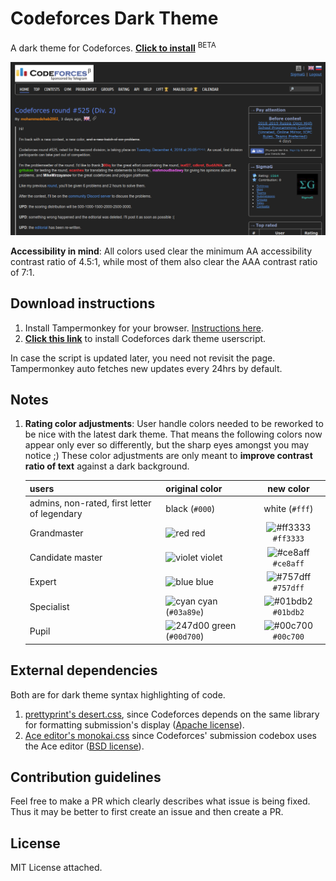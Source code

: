 # Codeforces Dark Theme

A dark theme for Codeforces. [**Click to install**](https://github.com/GaurangTandon/codeforces-darktheme/raw/master/codeforces-darktheme.user.js) <sup>BETA</sup>

![screenshot of home page](./imgs/screenshot.png)

**Accessibility in mind**: All colors used clear the minimum AA accessibility contrast ratio of 4.5:1, while most of them also clear the AAA contrast ratio of 7:1.

## Download instructions

1. Install Tampermonkey for your browser. [Instructions here](https://tampermonkey.net/).
2. [**Click this link**](https://github.com/GaurangTandon/codeforces-darktheme/raw/master/codeforces-darktheme.user.js) to install Codeforces dark theme userscript. 

In case the script is updated later, you need not revisit the page. Tampermonkey auto fetches new updates every 24hrs by default.

## Notes

1. **Rating color adjustments**: User handle colors needed to be reworked to be nice with the latest dark theme. That means the following colors now appear only ever so differently, but the sharp eyes amongst you may notice ;) These color adjustments are only meant to **improve contrast ratio of text** against a dark background.

   |users|original color|new color|
   |---|---|:---:|
   |admins, non-rated, first letter of legendary|black (`#000`)|white (`#fff`)|
   |Grandmaster|![red](https://placehold.it/15/ff0000/000000?text=+) red|![#ff3333](https://placehold.it/15/ff3333/000000?text=+) `#ff3333`|
   |Candidate master|![violet](https://placehold.it/15/aa00aa/000000?text=+) violet|![#ce8aff](https://placehold.it/15/ce8aff/000000?text=+) `#ce8aff`|
   |Expert|![blue](https://placehold.it/15/0000ff/000000?text=+) blue|![#757dff](https://placehold.it/15/757dff/000000?text=+) `#757dff`|
   |Specialist|![cyan](https://placehold.it/15/03A89E/000000?text=+) cyan (`#03a89e`)|![#01bdb2](https://placehold.it/15/01bdb2/000000?text=+) `#01bdb2`|
   |Pupil|![247d00](https://placehold.it/15/247d00/000000?text=+) green (`#00d700`)|![#00c700](https://placehold.it/15/00c700/000000?text=+) `#00c700`|

   

## External dependencies

Both are for dark theme syntax highlighting of code.

1. [prettyprint's desert.css](https://github.com/google/code-prettify/blob/master/styles/desert.css), since Codeforces depends on the same library for formatting submission's display ([Apache license](https://github.com/google/code-prettify/blob/master/COPYING)).
2. [Ace editor's monokai.css](https://github.com/ajaxorg/ace/blob/master/lib/ace/theme/monokai.css) since Codeforces' submission codebox uses the Ace editor ([BSD license](https://github.com/ajaxorg/ace/blob/master/LICENSE)).

## Contribution guidelines

Feel free to make a PR which clearly describes what issue is being fixed. Thus it may be better to first create an issue and then create a PR.

## License

MIT License attached.
